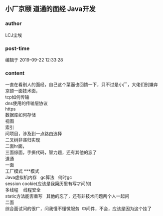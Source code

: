 ## 小厂京颐 道通的面经  Java开发
### author 
LCJ尘埃
### post-time 

编辑于  2019-09-22 12:33:28
### content 
<div class="post-topic-des nc-post-content">
 一直在看别人的面经，自己这个菜逼也回馈一下，只不过是小厂，大佬们别嫌弃
 <br/>
 京颐一面技术面，
 <br/>
 tcp如何传输
 <br/>
 dns使用的传输层协议
 <br/>
 https
 <br/>
 数据库如何存储
 <br/>
 视图
 <br/>
 索引
 <br/>
 问项目，涉及到一点路由选择
 <br/>
 二叉树非递归实现
 <br/>
 二面hr面，
 <br/>
 三面综面，手撕代码，智力题，还有其他的忘了
 <br/>
 道通
 <br/>
 一面
 <br/>
 工厂模式 ***模式
 <br/>
 Java虚拟机内存   gc算法   何时gc
 <br/>
 session cookie(应该是我简历里有写才问的)
 <br/>
 多线程    线程安全
 <br/>
 static方法能否重写   其他的忘了，还有非技术问题两个人一起问
 <br/>
 二面
 <br/>
 综合面试问的很广，问我懂不懂微服务  中间件，不会，应该是因为这个挂了
 <br/>
 <br/>
</div>
